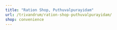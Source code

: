 ```yaml
---
title: "Ration Shop, Puthuvalpurayidam"
url: /trivandrum/ration-shop-puthuvalpurayidam/
shop: convenience
---
```


